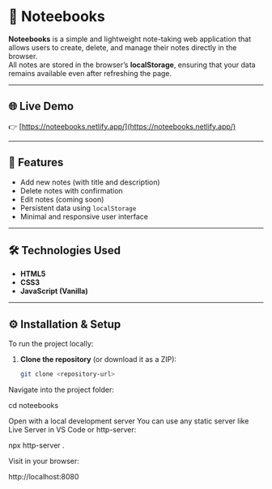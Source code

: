 # 📝 Noteebooks

**Noteebooks** is a simple and lightweight note-taking web application that allows users to create, delete, and manage their notes directly in the browser.  
All notes are stored in the browser’s **localStorage**, ensuring that your data remains available even after refreshing the page.

---

## 🌐 Live Demo

👉 [https://noteebooks.netlify.app/](https://noteebooks.netlify.app/)

---

## 🚀 Features

- Add new notes (with title and description)  
- Delete notes with confirmation  
- Edit notes (coming soon)  
- Persistent data using `localStorage`  
- Minimal and responsive user interface  

---

## 🛠️ Technologies Used

- **HTML5**  
- **CSS3**  
- **JavaScript (Vanilla)**  

---

## ⚙️ Installation & Setup

To run the project locally:

1. **Clone the repository** (or download it as a ZIP):
   ```bash
   git clone <repository-url>
Navigate into the project folder:

cd noteebooks


Open with a local development server
You can use any static server like Live Server in VS Code or http-server:

npx http-server .


Visit in your browser:

http://localhost:8080
